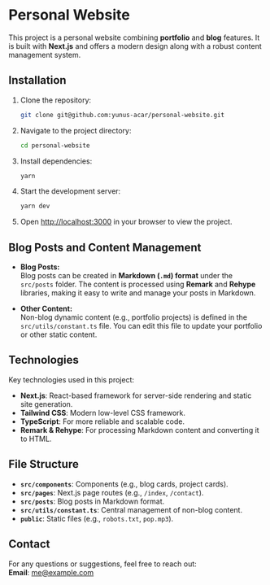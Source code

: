# Personal Website

This project is a personal website combining **portfolio** and **blog** features. It is built with **Next.js** and offers a modern design along with a robust content management system.

## Installation

1. Clone the repository:

   ```bash
   git clone git@github.com:yunus-acar/personal-website.git
   ```

2. Navigate to the project directory:

   ```bash
   cd personal-website
   ```

3. Install dependencies:

   ```bash
   yarn
   ```

4. Start the development server:

   ```bash
   yarn dev
   ```

5. Open [http://localhost:3000](http://localhost:3000) in your browser to view the project.

## Blog Posts and Content Management

- **Blog Posts:**  
  Blog posts can be created in **Markdown (`.md`) format** under the `src/posts` folder. The content is processed using **Remark** and **Rehype** libraries, making it easy to write and manage your posts in Markdown.

- **Other Content:**  
  Non-blog dynamic content (e.g., portfolio projects) is defined in the `src/utils/constant.ts` file. You can edit this file to update your portfolio or other static content.

## Technologies

Key technologies used in this project:

- **Next.js**: React-based framework for server-side rendering and static site generation.
- **Tailwind CSS**: Modern low-level CSS framework.
- **TypeScript**: For more reliable and scalable code.
- **Remark & Rehype**: For processing Markdown content and converting it to HTML.

## File Structure

- **`src/components`**: Components (e.g., blog cards, project cards).
- **`src/pages`**: Next.js page routes (e.g., `/index`, `/contact`).
- **`src/posts`**: Blog posts in Markdown format.
- **`src/utils/constant.ts`**: Central management of non-blog content.
- **`public`**: Static files (e.g., `robots.txt`, `pop.mp3`).

## Contact

For any questions or suggestions, feel free to reach out:  
**Email**: [me@example.com](mailto:me@yunusacar.dev)
